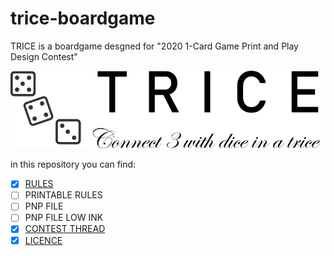 # trice-boardgame
TRICE is a boardgame desgned for "2020 1-Card Game Print and Play Design Contest"

![Logo](https://raw.githubusercontent.com/migius/trice-boardgame/master/Art/logo.png)

in this repository you can find:
- [x] [RULES](https://github.com/migius/trice-boardgame/blob/master/RULES.md)
- [ ] PRINTABLE RULES
- [ ] PNP FILE
- [ ] PNP FILE LOW INK
- [x] [CONTEST THREAD](https://boardgamegeek.com/thread/2440364)
- [x] [LICENCE](https://github.com/migius/trice-boardgame/blob/master/LICENSE)
